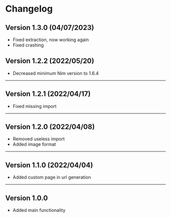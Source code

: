 # Changelog

## Version 1.3.0 (04/07/2023)

- Fixed extraction, now working again
- Fixed crashing

## Version 1.2.2 (2022/05/20)

- Decreased minimum Nim version to 1.6.4

---

## Version 1.2.1 (2022/04/17)

- Fixed missing import

---

## Version 1.2.0 (2022/04/08)

- Removed useless import
- Added image format

---

## Version 1.1.0 (2022/04/04)

- Added custom page in url generation

---

## Version 1.0.0

- Added main functionality
